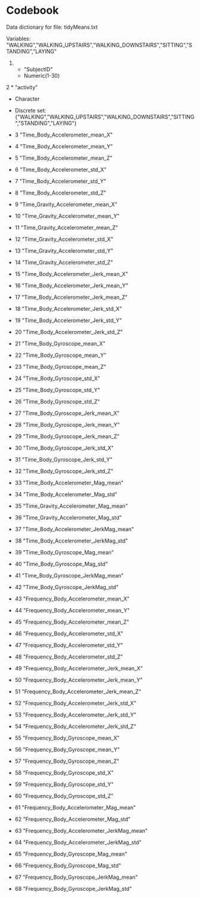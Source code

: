 Codebook
===========
Data dictionary for file: tidyMeans.txt

Variables:
"WALKING","WALKING_UPSTAIRS","WALKING_DOWNSTAIRS","SITTING","STANDING","LAYING"

1. * "SubjectID"                                  
   * Numeric(1-30)
     
2  * "activity"
   * Character 
   * Discrete set: {"WALKING","WALKING_UPSTAIRS","WALKING_DOWNSTAIRS","SITTING","STANDING","LAYING"}
     
*  3  "Time_Body_Accelerometer_mean_X"              
                                                    
*  4  "Time_Body_Accelerometer_mean_Y"              
                                                    
*  5  "Time_Body_Accelerometer_mean_Z"              
                                                    
*  6  "Time_Body_Accelerometer_std_X"               
                                                    
*  7  "Time_Body_Accelerometer_std_Y"               
                                                    
*  8  "Time_Body_Accelerometer_std_Z"               
                                                    
*  9  "Time_Gravity_Accelerometer_mean_X"           
                                                    
* 10  "Time_Gravity_Accelerometer_mean_Y"           
                                                    
* 11  "Time_Gravity_Accelerometer_mean_Z"           
                                                    
* 12  "Time_Gravity_Accelerometer_std_X"            
                                                    
* 13  "Time_Gravity_Accelerometer_std_Y"            
                                                    
* 14  "Time_Gravity_Accelerometer_std_Z"            
                                                    
* 15  "Time_Body_Accelerometer_Jerk_mean_X"         
                                                    
* 16  "Time_Body_Accelerometer_Jerk_mean_Y"         
                                                    
* 17  "Time_Body_Accelerometer_Jerk_mean_Z"         
                                                    
* 18  "Time_Body_Accelerometer_Jerk_std_X"          
                                                    
* 19  "Time_Body_Accelerometer_Jerk_std_Y"          
                                                    
* 20  "Time_Body_Accelerometer_Jerk_std_Z"          
                                                    
* 21  "Time_Body_Gyroscope_mean_X"                  
                                                    
* 22  "Time_Body_Gyroscope_mean_Y"                  
                                                    
* 23  "Time_Body_Gyroscope_mean_Z"                  
                                                    
* 24  "Time_Body_Gyroscope_std_X"                   
                                                    
* 25  "Time_Body_Gyroscope_std_Y"                   
                                                    
* 26  "Time_Body_Gyroscope_std_Z"                   
                                                    
* 27  "Time_Body_Gyroscope_Jerk_mean_X"             
                                                    
* 28  "Time_Body_Gyroscope_Jerk_mean_Y"             
                                                    
* 29  "Time_Body_Gyroscope_Jerk_mean_Z"             
                                                    
* 30  "Time_Body_Gyroscope_Jerk_std_X"              
                                                    
* 31  "Time_Body_Gyroscope_Jerk_std_Y"              
                                                    
* 32  "Time_Body_Gyroscope_Jerk_std_Z"              
                                                    
* 33  "Time_Body_Accelerometer_Mag_mean"            
                                                    
* 34  "Time_Body_Accelerometer_Mag_std"             
                                                    
* 35  "Time_Gravity_Accelerometer_Mag_mean"         
                                                    
* 36  "Time_Gravity_Accelerometer_Mag_std"          
                                                    
* 37  "Time_Body_Accelerometer_JerkMag_mean"        
                                                    
* 38  "Time_Body_Accelerometer_JerkMag_std"         
                                                    
* 39  "Time_Body_Gyroscope_Mag_mean"                
                                                    
* 40  "Time_Body_Gyroscope_Mag_std"                 
                                                    
* 41  "Time_Body_Gyroscope_JerkMag_mean"            
                                                    
* 42  "Time_Body_Gyroscope_JerkMag_std"             
                                                    
* 43  "Frequency_Body_Accelerometer_mean_X"         
                                                    
* 44  "Frequency_Body_Accelerometer_mean_Y"         
                                                    
* 45  "Frequency_Body_Accelerometer_mean_Z"         
                                                    
* 46  "Frequency_Body_Accelerometer_std_X"          
                                                    
* 47  "Frequency_Body_Accelerometer_std_Y"          
                                                    
* 48  "Frequency_Body_Accelerometer_std_Z"          
                                                    
* 49  "Frequency_Body_Accelerometer_Jerk_mean_X"    
                                                    
* 50  "Frequency_Body_Accelerometer_Jerk_mean_Y"    
                                                    
* 51  "Frequency_Body_Accelerometer_Jerk_mean_Z"    
                                                    
* 52  "Frequency_Body_Accelerometer_Jerk_std_X"     
                                                    
* 53  "Frequency_Body_Accelerometer_Jerk_std_Y"     
                                                    
* 54  "Frequency_Body_Accelerometer_Jerk_std_Z"     
                                                    
* 55  "Frequency_Body_Gyroscope_mean_X"             
                                                    
* 56  "Frequency_Body_Gyroscope_mean_Y"             
                                                    
* 57  "Frequency_Body_Gyroscope_mean_Z"             
                                                    
* 58  "Frequency_Body_Gyroscope_std_X"              
                                                    
* 59  "Frequency_Body_Gyroscope_std_Y"              
                                                    
* 60  "Frequency_Body_Gyroscope_std_Z"              
                                                    
* 61  "Frequency_Body_Accelerometer_Mag_mean"       
                                                    
* 62  "Frequency_Body_Accelerometer_Mag_std"        
                                                    
* 63  "Frequency_Body_Accelerometer_JerkMag_mean"   
                                                    
* 64  "Frequency_Body_Accelerometer_JerkMag_std"    
                                                    
* 65  "Frequency_Body_Gyroscope_Mag_mean"           
                                                    
* 66  "Frequency_Body_Gyroscope_Mag_std"            
                                                    
* 67  "Frequency_Body_Gyroscope_JerkMag_mean"       
                                                    
* 68  "Frequency_Body_Gyroscope_JerkMag_std"        